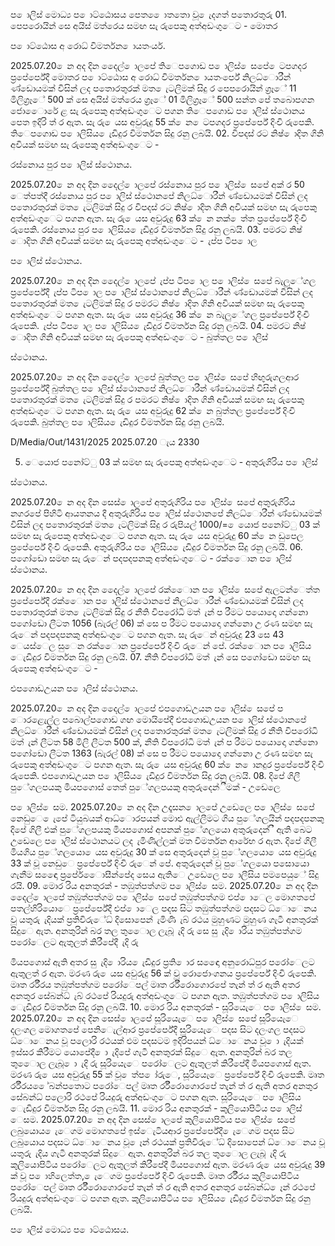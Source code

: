 ප ොලිස් මොධ්‍ය ප ොට්ඨොසය පෙත ෙොතතො වූ ෙැදගත් පතොරතුරු 01. පෙපරොයින් සෙ අයිස් මත්රෙය සමඟ සැ රුපෙකු අත්අඩංගුෙට - මොතර

ප ොට්ඨොස අ රොධ්‍ විමර්තන ොයතංර්ය.

2025.07.20 ෙන අද දින දෙෙල් ොලපේ තිෙපගොඩ ප ොලිස් ෙසපේ ෙටපගදර ප්‍රපේර්පේදී මොතර ප ොට්ඨොස අ රොධ්‍ විමර්තන ොයතංර්පේ නිලධ්‍ොරීන් ණ්ඩොයමක් විසින් ලද පතොරතුරක් මත ෙැටලිමක් සිදු ර පෙපරොයින් ග්‍රෑේ 11 මිලිග්‍රෑේ 500 ක් සෙ අයිස් මත්රෙය ග්‍රෑේ 01 මිලිග්‍රෑේ 500 සන්ත පේ තබොපගන ජොෙොරේ ළ සැ රුපෙකු අත්අඩංගුෙට පගන තිෙපගොඩ ප ොලිස් ස්ථොනය පෙත ඉදිරි ත් ර ඇත. සැ රු ෙයස අවුරුදු 55 ක් ෙන ෙටපගදර ප්‍රපේර්පේ දිංචි රුපෙකි. තිෙපගොඩ ප ොලිසිය ෙැඩිදුර විමර්තන සිදු රනු ලබයි. 02. විපදස් රට නිෂ් ොදිත ගිනි අවියක් සමඟ සැ රුපෙකු අත්අඩංගුෙට -

රස්නොය පුර ප ොලිස් ස්ථොනය.

2025.07.20 ෙන අද දින දෙෙල් ොලපේ රස්නොය පුර ප ොලිස් ෙසපේ අක් ර 50 ෙත්පත්දී රස්නොය පුර ප ොලිස් ස්ථොනපේ නිලධ්‍ොරීන් ණ්ඩොයමක් විසින් ලද පතොරතුරක් මත ෙැටලිමක් සිදු ර විපදස් රට නිෂ් ොදිත ගිනි අවියක් සමඟ සැ රුපෙකු අත්අඩංගුෙට පගන ඇත. සැ රු ෙයස අවුරුදු 63 ක් ෙන නක් ෙත්ත ප්‍රපේර්පේ දිංචි රුපෙකි. රස්නොය පුර ප ොලිසිය ෙැඩිදුර විමර්තන සිදු රනු ලබයි. 03. පමරට නිෂ් ොදිත ගිනි අවියක් සමඟ සැ රුපෙකු අත්අඩංගුෙට - ැප්ප ටිප ොල

ප ොලිස් ස්ථොනය.

2025.07.20 ෙන අද දින දෙෙල් ොලපේ ැප්ප ටිප ොල ප ොලිස් ෙසපේ බැලුේගල ප්‍රපේර්පේදී ැප්ප ටිප ොල ප ොලිස් ස්ථොනපේ නිලධ්‍ොරීන් ණ්ඩොයමක් විසින් ලද පතොරතුරක් මත ෙැටලිමක් සිදු ර පමරට නිෂ් ොදිත ගිනි අවියක් සමඟ සැ රුපෙකු අත්අඩංගුෙට පගන ඇත. සැ රු ෙයස අවුරුදු 36 ක් ෙන බැලුේගල ප්‍රපේර්පේ දිංචි රුපෙකි. ැප්ප ටිප ොල ප ොලිසිය ෙැඩිදුර විමර්තන සිදු රනු ලබයි. 04. පමරට නිෂ් ොදිත ගිනි අවියක් සමඟ සැ රුපෙකු අත්අඩංගුෙට - බුත්තල ප ොලිස්

ස්ථොනය.

2025.07.20 ෙන අද දින දෙෙල් ොලපේ බුත්තල ප ොලිස් ෙසපේ හිඟුරුගලආර ප්‍රපේර්පේදී බුත්තල ප ොලිස් ස්ථොනපේ නිලධ්‍ොරීන් ණ්ඩොයමක් විසින් ලද පතොරතුරක් මත ෙැටලිමක් සිදු ර පමරට නිෂ් ොදිත ගිනි අවියක් සමඟ සැ රුපෙකු අත්අඩංගුෙට පගන ඇත. සැ රු ෙයස අවුරුදු 62 ක් ෙන බුත්තල ප්‍රපේර්පේ දිංචි රුපෙකි. බුත්තල ප ොලිසිය ෙැඩිදුර විමර්තන සිදු රනු ලබයි.

D/Media/Out/1431/2025 2025.07.20 ැය 2330

05. ෙයොජ පනෝට්ු 03 ක් සමඟ සැ රුපෙකු අත්අඩංගුෙට - අතුරුගිරිය ප ොලිස්

ස්ථොනය.

2025.07.20 ෙන අද දින සෙස් ොලපේ අතුරුගිරිය ප ොලිස් ෙසපේ අතුරුගිරිය නගරපේ පිහිටි ආයතනය දී අතුරුගිරිය ප ොලිස් ස්ථොනපේ නිලධ්‍ොරීන් ණ්ඩොයමක් විසින් ලද පතොරතුරක් මත ෙැටලිමක් සිදු ර රුපියල් 1000/= ෙයොජ පනෝට්ු 03 ක් සමඟ සැ රුපෙකු අත්අඩංගුෙට පගන ඇත. සැ රු ෙයස අවුරුදු 60 ක් ෙන ඩුපෙල ප්‍රපේර්පේ දිංචි රුපෙකි. අතුරුගිරිය ප ොලිසිය ෙැඩිදුර විමර්තන සිදු රනු ලබයි. 06. පගෝඩො සමඟ සැ රුෙන් පදපදපනකු අත්අඩංගුෙට - රක්ෙොන ප ොලිස් ස්ථොනය.

2025.07.20 ෙන අද දින දෙෙල් ොලපේ රක්ෙොන ප ොලිස් ෙසපේ ඇලටන්ෙත්ත ප්‍රපේර්පේදී රක්ෙොන ප ොලිස් ස්ථොනපේ නිලධ්‍ොරීන් ණ්ඩොයමක් විසින් ලද පතොරතුරක් මත ෙැටලිමක් සිදු ර නීති විපරෝධි මත් ැන් ප රීමට පයොදො ගන්නො පගෝඩො ලීටත 1056 (බැරල් 06) ක් සෙ ප රීමට පයොදො ගන්නො උ රණ සමඟ සැ රුෙන් පදපදපනකු අත්අඩංගුෙට පගන ඇත. සැ රුෙන් අවුරුදු 23 සෙ 43 ෙයස්ෙල සුෙන රක්ෙොන ප්‍රපේර්පේ දිංචි රුෙන් පේ. රක්ෙොන ප ොලිසිය ෙැඩිදුර විමර්තන සිදු රනු ලබයි. 07. නීති විපරෝධි මත් ැන් සෙ පගෝඩො සමඟ සැ රුපෙකු අත්අඩංගුෙට -

එපගොඩඋයන ප ොලිස් ස්ථොනය.

2025.07.20 ෙන අද දින දෙෙල් ොලපේ එපගොඩඋයන ප ොලිස් ෙසපේ ප ොරළෙැල්ල පබොල්පගොඩ ගඟ මොයිපේදී එපගොඩඋයන ප ොලිස් ස්ථොනපේ නිලධ්‍ොරීන් ණ්ඩොයමක් විසින් ලද පතොරතුරක් මත ෙැටලිමක් සිදු ර නීති විපරෝධි මත් ැන් ලීටත 58 මිලි ලීටත 500 ක්, නීති විපරෝධි මත් ැන් ප රීමට පයොදො ගන්නො පගෝඩො ලීටත 1363 (බැරල් 08) ක් සෙ ප රීමට පයොදො ගන්නො උ රණ සමඟ සැ රුපෙකු අත්අඩංගුෙට පගන ඇත. සැ රු ෙයස අවුරුදු 60 ක් ෙන ොනදුර ප්‍රපේර්පේ දිංචි රුපෙකි. එපගොඩඋයන ප ොලිසිය ෙැඩිදුර විමර්තන සිදු රනු ලබයි. 08. දිපේ ගිලී පුේගලපයකු මියපගොස් තෙත් පුේගලපයකු අතුරුදෙන්ීමක් - උඩෙලෙ

ප ොලිස් ෙසම. 2025.07.20 ෙන අද දින උදෑසන ොලපේ උඩෙලෙ ප ොලිස් ෙසපේ නෙඩුෙ ෙැපේ ටියුබයක් ආධ්‍ොරපයන් මොළු ඇල්ලීමට ගිය පුේගලයින් පදපදපනකු දිපේ ගිලී එක් පුේගලපයකු මියපගොස් අපනක් පුේගලයො අතුරුදෙන් ී ඇති බෙට උඩෙලෙ ප ොලිස් ස්ථොනයට ලද ැමිණිල්ලක් මත විමර්තන ආරේභ ර ඇත. දිපේ ගිලී මියගිය පුේගලයො ෙයස අවුරුදු 30 ක් සෙ අතුරුදෙන් වූ පුේගලයො ෙයස අවුරුදු 33 ක් වූ නෙඩුෙ ප්‍රපේර්පේ දිංචි රුෙන් පේ. අතුරුදෙන් වූ පුේගලයො පසොයො ගැනීම සඳෙො ප්‍රපේර්ෙොසීන්පේද සෙය ඇතිෙ උඩෙලෙ ප ොලීසිය පමපෙයුේ සිදු රයි. 09. මොර රිය අනතුරක් - තඹුත්පත්ගම ප ොලිස් ෙසම. 2025.07.20 ෙන අද දින දෙෙල් ොලපේ තඹුත්පත්ගම ප ොලිස් ෙසපේ තඹුත්පත්ගම එප් ොෙල මොගතපේ පතල්හිරියොෙ ප්‍රපේර්පේදී එප් ොෙල පදස සිට තඹුත්පත්ගම පදසට ධ්‍ොෙනය වූ යතුරු ැදියක් ප්‍රතිවිරුේධ්‍ දිසොපෙන් ැමිණි ැබ් රථය මුහුණට මුහුණ ගැටී අනතුරක් සිදුෙ ඇත. අනතුරින් බර තල තුෙොල ලැබූ ැදි රු සෙ සු ැදි ොරිය තඹුත්පත්ගම පරෝෙලට ඇතුලත් කිරීපේදී ැදි රු

මියපගොස් ඇති අතර සු ැදි ොරිය ෙැඩිදුර ප්‍රති ොර සඳෙො අනුරොධ්‍පුර පරෝෙලට ඇතුලත් ර ඇත. මරණ රු ෙයස අවුරුදු 56 ක් වූ රොජොංගනය ප්‍රපේර්පේ දිංචි රුපෙකි. මෘත ර්රීරය තඹුත්පත්ගම පරෝෙපල් මෘත ර්රීරොගොරපේ තැන් ත් ර ඇති අතර අනතුර සේබන්ධ්‍ ැබ් රථපේ රියදුරු අත්අඩංගුෙට පගන ඇත. තඹුත්පත්ගම ප ොලිසිය ෙැඩිදුර විමර්තන සිදු රනු ලබයි. 10. මොර රිය අනතුරක් - සූරියෙැෙ ප ොලිස් ෙසම. 2025.07.20 ෙන අද දින සෙස් ොලපේ සූරියෙැෙ ප ොලිස් ෙසපේ සූරියෙැෙ දලංගල මොගතපේ පෙනිෙැල්ආර ප්‍රපේර්පේදී සූරියෙැෙ පදස සිට දලංගල පදසට ධ්‍ොෙනය වූ පලොරි රථයක් එම පදසටම ඉදිරිපයන් ධ්‍ොෙනය වූ ො ැදියක් ඉස්සර කිරීමට යොපේදී ො ැදිපේ ගැටී අනතුරක් සිදුෙ ඇත. අනතුරින් බර තල තුෙොල ලැබූ ො ැදි රු සූරියෙැෙ පරෝෙලට ඇතුලත් කිරීපේදී මියපගොස් ඇත. මරණ රු ෙයස අවුරුදු 55 ක් වූ ෙත්ප ෝරුෙ, සූරියෙැෙ ප්‍රපේර්පේ දිංචි රුපෙකි. මෘත ර්රීරය ෙේබන්පතොට පරෝෙපල් මෘත ර්රීරොගොරපේ තැන් ත් ර ඇති අතර අනතුර සේබන්ධ්‍ පලොරි රථපේ රියදුරු අත්අඩංගුෙට පගන ඇත. සූරියෙැෙ ප ොලිසිය ෙැඩිදුර විමර්තන සිදු රනු ලබයි. 11. මොර රිය අනතුරක් - කුලියොපිටිය ප ොලිස් ෙසම. 2025.07.20 ෙන අද දින සෙස් ොලපේ කුලියොපිටිය ප ොලිස් ෙසපේ ලබුයොය ෙැෙගම මොගතපේ ඉස්ෙැටියආර ප්‍රපේර්පේදී ෙැෙගම පදස සිට ලබුයොය පදසට ධ්‍ොෙනය වූ ෙෑන් රථයක් ප්‍රතිවිරුේධ්‍ දිසොපෙන් ධ්‍ොෙනය වූ යතුරු ැදිය ගැටී අනතුරක් සිදුෙ ඇත. අනතුරින් බර තල තුෙොල ලැබූ ැදි රු කුලියොපිටිය පරෝෙලට ඇතුලත් කිරීපේදී මියපගොස් ඇත. මරණ රු ෙයස අවුරුදු 39 ක් වූ ප ොහිලෙත්ත, ෙැෙගම ප්‍රපේර්පේ දිංචි රුපෙකි. මෘත ර්රීරය කුලියොපිටිය පරෝෙපල් මෘත ර්රීරොගොරපේ තැන් ත් ර ඇති අතර අනතුර සේබන්ධ්‍ ෙෑන් රථපේ රියදුරු අත්අඩංගුෙට පගන ඇත. කුලියොපිටිය ප ොලිසිය ෙැඩිදුර විමර්තන සිදු රනු ලබයි.

ප ොලිස් මොධ්‍ය ප ොට්ඨොසය.